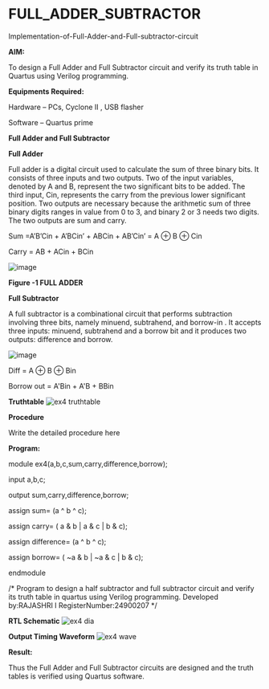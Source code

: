 # FULL_ADDER_SUBTRACTOR

Implementation-of-Full-Adder-and-Full-subtractor-circuit

**AIM:**

To design a Full Adder and Full Subtractor circuit and verify its truth table in Quartus using Verilog programming.

**Equipments Required:**

Hardware – PCs, Cyclone II , USB flasher

Software – Quartus prime

**Full Adder and Full Subtractor**

**Full Adder**

Full adder is a digital circuit used to calculate the sum of three binary bits. It consists of three inputs and two outputs. Two of the input variables, denoted by A and B, represent the two significant bits to be added. The third input, Cin, represents the carry from the previous lower significant position. Two outputs are necessary because the arithmetic sum of three binary digits ranges in value from 0 to 3, and binary 2 or 3 needs two digits. The two outputs are sum and carry.

Sum =A’B’Cin + A’BCin’ + ABCin + AB’Cin’ = A ⊕ B ⊕ Cin 

Carry = AB + ACin + BCin

![image](https://github.com/naavaneetha/FULL_ADDER_SUBTRACTOR/assets/154305477/0f30ba51-5ffb-4198-845f-18e054f675e7)

**Figure -1 FULL ADDER**

**Full Subtractor**

A full subtractor is a combinational circuit that performs subtraction involving three bits, namely minuend, subtrahend, and borrow-in . It accepts three inputs: minuend, subtrahend and a borrow bit and it produces two outputs: difference and borrow.

![image](https://github.com/naavaneetha/FULL_ADDER_SUBTRACTOR/assets/154305477/02b24f51-ab51-4304-9ad6-7b81ffc1ead5)

Diff = A ⊕ B ⊕ Bin 

Borrow out = A'Bin + A'B + BBin

**Truthtable**
![ex4 truthtable](https://github.com/user-attachments/assets/7b61cde1-e027-4d4d-8681-f3a560363d72)

**Procedure**

Write the detailed procedure here

**Program:**

module ex4(a,b,c,sum,carry,difference,borrow);

input a,b,c;

output sum,carry,difference,borrow;

assign sum= (a ^ b ^ c);

assign carry= ( a & b | a & c | b & c);

assign difference= (a ^ b ^ c);

assign borrow= ( ~a & b | ~a & c | b & c);

endmodule



/* Program to design a half subtractor and full subtractor circuit and verify its truth table in quartus using Verilog programming. Developed by:RAJASHRI I RegisterNumber:24900207
*/

**RTL Schematic**
![ex4 dia](https://github.com/user-attachments/assets/aa4b4313-fcd4-46fc-992c-17d766f8a341)

**Output Timing Waveform**
![ex4 wave](https://github.com/user-attachments/assets/d6b26a9e-6da1-4945-af8a-afe4a16f5db0)

**Result:**

Thus the Full Adder and Full Subtractor circuits are designed and the truth tables is verified using Quartus software.




